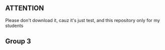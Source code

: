 ## ATTENTION

Please don't download it, cauz it's just test, and this repository only for my students

## Group 3